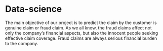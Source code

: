 # Data-science

The main objective of our project is to predict the claim by the customer is genuine claim or fraud claim. As we all know, the fraud claims affect not only the company’s financial aspects, but also the innocent people seeking effective claim coverage. Fraud claims are always serious financial burden to the company.

